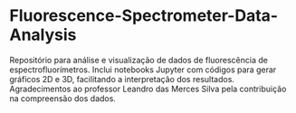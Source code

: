 # Fluorescence-Spectrometer-Data-Analysis
Repositório para análise e visualização de dados de fluorescência de espectrofluorímetros. Inclui notebooks Jupyter com códigos para gerar gráficos 2D e 3D, facilitando a interpretação dos resultados. Agradecimentos ao professor Leandro das Merces Silva pela contribuição na compreensão dos dados.
